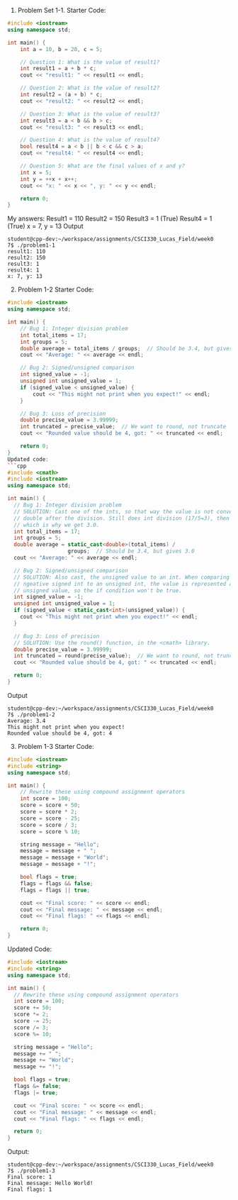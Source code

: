 1. Problem Set 1-1.
Starter Code:
```cpp
#include <iostream>
using namespace std;

int main() {
    int a = 10, b = 20, c = 5;

    // Question 1: What is the value of result1?
    int result1 = a + b * c;
    cout << "result1: " << result1 << endl;

    // Question 2: What is the value of result2?
    int result2 = (a + b) * c;
    cout << "result2: " << result2 << endl;

    // Question 3: What is the value of result3?
    int result3 = a < b && b > c;
    cout << "result3: " << result3 << endl;

    // Question 4: What is the value of result4?
    bool result4 = a < b || b < c && c > a;
    cout << "result4: " << result4 << endl;

    // Question 5: What are the final values of x and y?
    int x = 5;
    int y = ++x + x++;
    cout << "x: " << x << ", y: " << y << endl;

    return 0;
}
```
My answers:
Result1 = 110
Result2 = 150
Result3 = 1 (True)
Result4 = 1 (True)
x = 7, y = 13
Output
```output
student@cpp-dev:~/workspace/assignments/CSCI330_Lucas_Field/week0
7$ ./problem1-1
result1: 110
result2: 150
result3: 1
result4: 1
x: 7, y: 13
```
2. Problem 1-2
Starter Code:
```cpp
#include <iostream>
using namespace std;

int main() {
    // Bug 1: Integer division problem
    int total_items = 17;
    int groups = 5;
    double average = total_items / groups;  // Should be 3.4, but gives 3.0
    cout << "Average: " << average << endl;

    // Bug 2: Signed/unsigned comparison
    int signed_value = -1;
    unsigned int unsigned_value = 1;
    if (signed_value < unsigned_value) {
        cout << "This might not print when you expect!" << endl;
    }

    // Bug 3: Loss of precision
    double precise_value = 3.99999;
    int truncated = precise_value;  // We want to round, not truncate
    cout << "Rounded value should be 4, got: " << truncated << endl;

    return 0;
}
Updated code:
```cpp
#include <cmath>
#include <iostream>
using namespace std;

int main() {
  // Bug 1: Integer division problem
  // SOLUTION: Cast one of the ints, so that way the value is not converted to
  // double after the division. Still does int division (17/5=3), then converts,
  // which is why we get 3.0.
  int total_items = 17;
  int groups = 5;
  double average = static_cast<double>(total_items) /
                   groups;  // Should be 3.4, but gives 3.0
  cout << "Average: " << average << endl;

  // Bug 2: Signed/unsigned comparison
  // SOLUTION: Also cast, the unsigned value to an int. When comparing a
  // ngeative signed int to an unsigned int, the value is represented as a large
  // unsigned value, so the if condition won't be true.
  int signed_value = -1;
  unsigned int unsigned_value = 1;
  if (signed_value < static_cast<int>(unsigned_value)) {
    cout << "This might not print when you expect!" << endl;
  }

  // Bug 3: Loss of precision
  // SOLUTION: Use the round() function, in the <cmath> library.
  double precise_value = 3.99999;
  int truncated = round(precise_value);  // We want to round, not truncate
  cout << "Rounded value should be 4, got: " << truncated << endl;

  return 0;
}
```
Output
```output
student@cpp-dev:~/workspace/assignments/CSCI330_Lucas_Field/week0
7$ ./problem1-2
Average: 3.4
This might not print when you expect!
Rounded value should be 4, got: 4
```
3. Problem 1-3
Starter Code:
```cpp
#include <iostream>
#include <string>
using namespace std;

int main() {
    // Rewrite these using compound assignment operators
    int score = 100;
    score = score + 50;
    score = score * 2;
    score = score - 25;
    score = score / 3;
    score = score % 10;

    string message = "Hello";
    message = message + " ";
    message = message + "World";
    message = message + "!";

    bool flags = true;
    flags = flags && false;
    flags = flags || true;

    cout << "Final score: " << score << endl;
    cout << "Final message: " << message << endl;
    cout << "Final flags: " << flags << endl;

    return 0;
}
```
Updated Code:
```cpp
#include <iostream>
#include <string>
using namespace std;

int main() {
  // Rewrite these using compound assignment operators
  int score = 100;
  score += 50;
  score *= 2;
  score -= 25;
  score /= 3;
  score %= 10;

  string message = "Hello";
  message += " ";
  message += "World";
  message += "!";

  bool flags = true;
  flags &= false;
  flags |= true;

  cout << "Final score: " << score << endl;
  cout << "Final message: " << message << endl;
  cout << "Final flags: " << flags << endl;

  return 0;
}

```
Output:
```output
student@cpp-dev:~/workspace/assignments/CSCI330_Lucas_Field/week0
7$ ./problem1-3
Final score: 1
Final message: Hello World!
Final flags: 1
```
